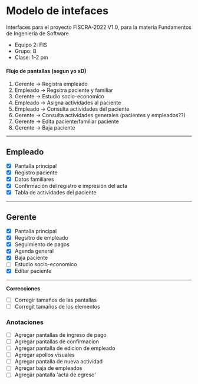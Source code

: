 # Modelo de intefaces


Interfaces para el proyecto FISCRA-2022 V1.0, para la materia Fundamentos de Ingenieria de Software
- Equipo 2: FIS
- Grupo: B
- Clase: 1-2 pm

#### Flujo de pantallas (segun yo xD)
1. Gerente -> Registra empleado
2. Empleado -> Regsitra paciente y familiar
3. Gerente -> Estudio socio-economico
4. Empleado -> Asigna actividades al paciente
5. Empleado -> Consulta actividades del paciente
6. Gerente -> Consulta actividades generales (pacientes y empleados??)
7. Gerente -> Edita paciente/familiar paciente
8. Gerente -> Baja paciente


---


## Empleado
- [x] Pantalla principal
- [x] Registro paciente
- [x] Datos familiares
- [x] Confirmación del registro e impresión del acta
- [x] Tabla de actividades del paciente
--- 


## Gerente
- [x] Pantalla principal
- [x] Regsitro de empleado
- [x] Seguimiento de pagos
- [x] Agenda general
- [x] Baja paciente
- [ ] Estudio socio-economico
- [x] Editar paciente
---

**Correcciones**
- [ ] Corregir tamaños de las pantallas
- [ ] Corregit tamaños de los elementos

### Anotaciones
- [ ] Agregar pantallas de ingreso de pago
- [ ] Agregar pantallas de confirmacion
- [ ] Agregar pantalla de edicion de empleado
- [ ] Agregar apollos visuales
- [ ] Agregar pantalla de nueva actividad
- [ ] Agregar baja de empleados
- [ ] Agregar pantalla 'acta de egreso'
